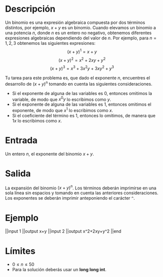 # Descripción

Un binomio es una expresión algebraica compuesta por dos términos distintos, por ejemplo, $x+y$ es un binomio. Cuando elevamos un binomio a una potencia $n$, donde $n$ es un entero no negativo, obtenemos diferentes expresiones algebraicas dependiendo del valor de $n$. Por ejemplo, para $n=1,2,3$ obtenemos las siguientes expresiones: $$(x+y)^1=x+y$$ $$(x+y)^2=x^2+2xy+y^2$$ $$(x+y)^3=x^3+3x^2y+3xy^2+y^3$$

Tu tarea para este problema es, que dado el exponente $n$, encuentres el desarrollo de $(x+y)^n$ tomando en cuenta las siguientes consideraciones.

 - Si el exponente de alguna de las variables es $0$, entonces omitimos la variable, de modo que $x^0y$ lo escribimos como $y$.
 - Si el exponente de alguna de las variables es $1$, entonces omitimos el exponente, de modo que $x^1$ lo escribimos como $x$.
 - Si el coeficiente del término es $1$, entonces lo omitimos, de manera que $1x$ lo escribimos como $x$.

# Entrada

Un entero $n$, el exponente del binomio $x+y$.

# Salida

La expansión del binomio $(x+y)^n$. Los términos deberán imprimirse en una sola línea sin espacios y tomando en cuenta las anteriores consideraciones. Los exponentes se deberán imprimir anteponiendo el carácter `^`. 

# Ejemplo

||input
1
||output
x+y
||input
2
||output
x^2+2xy+y^2
||end

# Límites

* $0 \leq n \leq 50$
* Para la solución deberás usar un **long long int**.
